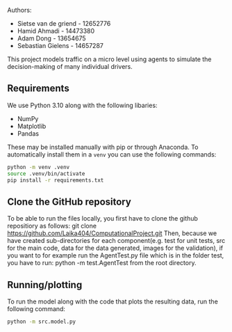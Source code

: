 Authors:

- Sietse van de griend - 12652776
- Hamid Ahmadi - 14473380
- Adam Dong - 13654675
- Sebastian Gielens - 14657287

This project models traffic on a micro level using agents to simulate the
decision-making of many individual drivers.

## Requirements
We use Python 3.10 along with the following libaries:

- NumPy
- Matplotlib
- Pandas

These may be installed manually with pip or through Anaconda. To automatically
install them in a `venv` you can use the following commands:

```sh
python -m venv .venv
source .venv/bin/activate
pip install -r requirements.txt
```

## Clone the GitHub repository
To be able to run the files locally, you first have to clone the github repositiory
as follows: git clone https://github.com/Laika404/ComputationalProject.git
Then, because we have created sub-directories for each component(e.g. test for unit tests, src for the main code, data for the
data generated, images for the validation), if you want to for example run the AgentTest.py file which is 
in the folder test, you have to run: python -m test.AgentTest from the root directory. 

## Running/plotting
To run the model along with the code that plots the resulting data, run the
following command:

```sh
python -m src.model.py
```
